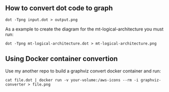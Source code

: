 
## How to convert dot code to graph

```console
dot -Tpng input.dot > output.png
```

As a example to create the diagram for the mt-logical-architecture you must run:

```console
dot -Tpng mt-logical-architecture.dot > mt-logical-architecture.png
```

## Using Docker container convertion

Use my another repo to build a graphviz convert docker container and run:

```console
cat file.dot | docker run -v your-volume:/aws-icons --rm -i graphviz-converter > file.png
```
